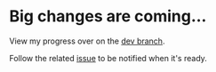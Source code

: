 # Big changes are coming...
View my progress over on the [dev branch](../../tree/dev).

Follow the related [issue](../../issues/5) to be notified when it's ready.
